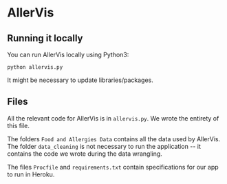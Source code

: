 # AllerVis

## Running it locally

You can run AllerVis locally using Python3:

```
python allervis.py
```

It might be necessary to update libraries/packages.

## Files

All the relevant code for AllerVis is in `allervis.py`. We wrote the entirety of this file.

The folders `Food and Allergies Data` contains all the data used by AllerVis. The folder `data_cleaning` is not necessary to run the application -- it contains the code we wrote during the data wrangling.

The files `Procfile` and `requirements.txt` contain specifications for our app to run in Heroku.
